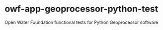 # owf-app-geoprocessor-python-test
Open Water Foundation functional tests for Python Geoprocessor software
